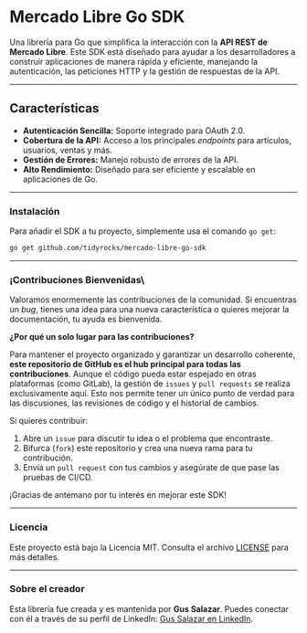 # Mercado Libre Go SDK

[](https://www.google.com/search?q=https://pkg.go.dev/github.com/tidyrocks/mercado-libre-go-sdk)
[](https://www.google.com/search?q=https://github.com/tidyrocks/mercado-libre-go-sdk/actions/workflows/ci.yml)
[](https://opensource.org/licenses/MIT)

Una librería para Go que simplifica la interacción con la **API REST de Mercado Libre**. Este SDK está diseñado para ayudar a los desarrolladores a construir aplicaciones de manera rápida y eficiente, manejando la autenticación, las peticiones HTTP y la gestión de respuestas de la API.

---

## Características

- **Autenticación Sencilla:** Soporte integrado para OAuth 2.0.
- **Cobertura de la API:** Acceso a los principales _endpoints_ para artículos, usuarios, ventas y más.
- **Gestión de Errores:** Manejo robusto de errores de la API.
- **Alto Rendimiento:** Diseñado para ser eficiente y escalable en aplicaciones de Go.

---

### Instalación

Para añadir el SDK a tu proyecto, simplemente usa el comando `go get`:

```bash
go get github.com/tidyrocks/mercado-libre-go-sdk
```

---

### ¡Contribuciones Bienvenidas\

Valoramos enormemente las contribuciones de la comunidad. Si encuentras un _bug_, tienes una idea para una nueva característica o quieres mejorar la documentación, tu ayuda es bienvenida.

**¿Por qué un solo lugar para las contribuciones?**

Para mantener el proyecto organizado y garantizar un desarrollo coherente, **este repositorio de GitHub es el hub principal para todas las contribuciones**. Aunque el código pueda estar espejado en otras plataformas (como GitLab), la gestión de `issues` y `pull requests` se realiza exclusivamente aquí. Esto nos permite tener un único punto de verdad para las discusiones, las revisiones de código y el historial de cambios.

Si quieres contribuir:

1. Abre un `issue` para discutir tu idea o el problema que encontraste.
2. Bifurca (`fork`) este repositorio y crea una nueva rama para tu contribución.
3. Envía un `pull request` con tus cambios y asegúrate de que pase las pruebas de CI/CD.

¡Gracias de antemano por tu interés en mejorar este SDK\!

---

### Licencia

Este proyecto está bajo la Licencia MIT. Consulta el archivo [LICENSE](https://www.google.com/search?q=LICENSE) para más detalles.

---

### Sobre el creador

Esta librería fue creada y es mantenida por **Gus Salazar**. Puedes conectar con él a través de su perfil de LinkedIn: [Gus Salazar en LinkedIn](https://www.linkedin.com/in/gussalazar/).
